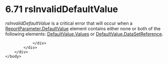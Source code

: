 <html dir="LTR" xmlns:mshelp="http://msdn.microsoft.com/mshelp" xmlns:ddue="http://ddue.schemas.microsoft.com/authoring/2003/5" xmlns:xlink="http://www.w3.org/1999/xlink" xmlns:tool="http://www.microsoft.com/tooltip">
    <head>
        <meta http-equiv="Content-Type" content="text/html; CHARSET=utf-8"></meta>
        <meta name="save" content="history"></meta>
        <title>6.71 rsInvalidDefaultValue</title>
        <xml>
            <mshelp:toctitle title="6.71 rsInvalidDefaultValue"></mshelp:toctitle>
            <mshelp:rltitle title="[MS-RDL]: rsInvalidDefaultValue"></mshelp:rltitle>
            <mshelp:keyword index="A" term="62e990ec-6b76-4d68-af0b-d39e4127e106"></mshelp:keyword>
            <mshelp:attr name="DCSext.ContentType" value="open specification"></mshelp:attr>
            <mshelp:attr name="AssetID" value="62e990ec-6b76-4d68-af0b-d39e4127e106"></mshelp:attr>
            <mshelp:attr name="TopicType" value="kbRef"></mshelp:attr>
            <mshelp:attr name="DCSext.Title" value="[MS-RDL]: rsInvalidDefaultValue" />
        </xml>
    </head>
    <body>
        <div id="header">
            <h1 class="heading">6.71 rsInvalidDefaultValue</h1>
        </div>
        <div id="mainSection">
            <div id="mainBody">
                <div id="allHistory" class="saveHistory"></div>
                <div id="sectionSection0" class="section" name="collapseableSection">
                    

<p><i>rsInvalidDefaultValue</i> is a critical error that will
occur when a <a href="8e66448d-9239-490c-8c81-5d4bce32e4d8.htm">ReportParameter.DefaultValue</a>
element contains either none or both of the following elements: <a href="4c69a8c1-f774-447a-8daf-eda53988089d.htm">DefaultValue.Values</a> or <a href="0755092e-7552-4160-a554-c5ba3815188a.htm">DefaultValue.DataSetReference</a>.</p>


                </div>
            </div>
        </div>
    </body>
</html>